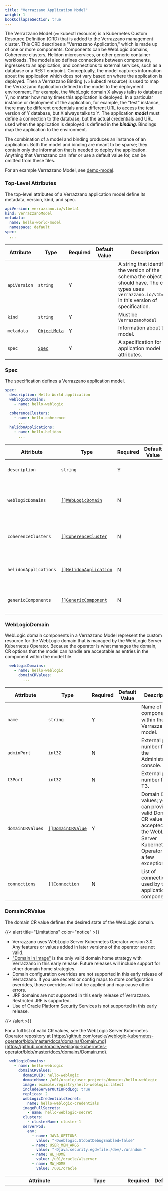 ```yaml
---
title: "Verrazzano Application Model"
weight: 1
bookCollapseSection: true
---
```


The Verrazzano Model (`vm` kubectl resource) is a Kubernetes Custom Resource Definition (CRD) that is added to the Verrazzano management cluster. This CRD describes a "Verrazzano Application," which is made up of one or more components.  Components can be WebLogic domains, Coherence clusters, Helidon microservices, or other generic container workloads.  The model also defines connections between components, ingresses to an application, and connections to external services, such as a database or a REST endpoint. Conceptually, the model captures information about the application which does not vary based on where the application is deployed.  Then a Verrazzano Binding (`vb` kubectl resource) is used to map the Verrazzano Application defined in the model to the deployment environment. For example, the WebLogic domain X always talks to database Y, no matter how many times this application is deployed. In a particular instance or deployment of the application, for example, the "test" instance, there may be different credentials and a different URL to access the test version of Y database, but X always talks to Y. The application ***model*** must define a connection to the database, but the actual credentials and URL used when the application is deployed is defined in the ***binding***. Bindings map the application to the environment.

The combination of a model and binding produces an instance of an application.
Both the model and binding are meant to be sparse; they contain only the information that is needed to deploy the application.  Anything that Verrazzano can infer or use a default value for, can be omitted from these files.

For an example Verrazzano Model, see [demo-model](https://github.com/verrazzano/verrazzano/blob/master/examples/bobs-books/bobs-books-model.yaml).

### Top-Level Attributes

The top-level attributes of a Verrazzano application model define its metadata, version, kind, and spec.

``` yaml
apiVersion: verrazzano.io/v1beta1
kind: VerrazzanoModel
metadata:
  name: hello-world-model
  namespace: default
spec:
  ...
```

| Attribute | Type | Required | Default Value | Description |
|-----------|------|----------|---------------|-------------|
| `apiVersion` | `string` | Y || A string that identifies the version of the schema the object should have. The core types uses `verrazzano.io/v1beta1` in this version of specification. |
| `kind` | `string` | Y || Must be `VerrazzanoModel` |
| `metadata` | [`ObjectMeta`](https://v1-16.docs.kubernetes.io/docs/reference/generated/kubernetes-api/v1.16/#objectmeta-v1-meta) | Y | | Information about the model. |
| `spec`| [`Spec`](#spec) | Y || A specification for application model attributes. |

### Spec

The specification defines a Verrazzano application model.

``` yaml
spec:
  description: Hello World application
  weblogicDomains:
    - name: hello-weblogic
      ...
  coherenceClusters:
    - name: hello-coherence
      ...
  helidonApplications:
    - name: hello-helidon
      ...
```

| Attribute | Type | Required | Default Value | Description |
|-----------|------|----------|---------------|-------------|
| `description` | `string` | Y || Description of the model. |
| `weblogicDomains` | [`[]WebLogicDomain`](#weblogicdomain) | N || WebLogic Server domain components in the application. |
| `coherenceClusters` | [`[]CoherenceCluster`](#coherencecluster) | N || Coherence cluster components in the application. |
| `helidonApplications` | [`[]HelidonApplication`](#helidonapplication) | N || Helidon application components in the application. |
| `genericComponents` | [`[]GenericComponent`](#genericcomponent) | N || Generic components in the application. |

### WebLogicDomain

WebLogic domain components in a Verrazzano Model represent the custom resource for the WebLogic domain that is managed by the WebLogic Server Kubernetes Operator. Because the operator is what manages the domain, CR options that the model can handle are acceptable as entries in the component within the model file.

``` yaml
  weblogicDomains:
    - name: hello-weblogic
      domainCRValues:
        ...
```

| Attribute | Type | Required | Default Value | Description |
|-----------|------|----------|---------------|-------------|
| `name` | `string` | Y || Name of the component within the Verrazzano model. |
| `adminPort` | `int32` | N || External port number for the Administration console. |
| `t3Port` | `int32` | N || External port number for T3. |
| `domainCRValues` | [`[]DomainCRValue`](#domaincrvalue) | Y || Domain CR values; you can provide valid Domain CR values accepted by the WebLogic Server Kubernetes Operator with a few exceptions. |
| `connections` | [`[]Connection`](#connection) | N || List of connections used by this application component. |

### DomainCRValue

The domain CR value defines the desired state of the WebLogic domain.

{{< alert title="Limitations" color="notice" >}}

* Verrazzano uses WebLogic Server Kubernetes Operator version 3.0. Any features or values added in later versions of the operator are not valid.
* ["Domain in Image"](https://oracle.github.io/weblogic-kubernetes-operator/userguide/managing-domains/choosing-a-model/) is the only valid domain home strategy with Verrazzano in this early release. Future releases will include support for other domain home strategies.
* Domain configuration overrides are not supported in this early release of Verrazzano. If you use secrets or config maps to store configuration overrides, those overrides will not be applied and may cause other errors.
* JRF domains are not supported in this early release of Verrazzano. Restricted JRF is supported.
* Use of Oracle Platform Security Services is not supported in this early release.

{{< /alert >}}


 For a full list of valid CR values, see the WebLogic Server Kubernetes Operator repository at [https://github.com/oracle/weblogic-kubernetes-operator/blob/master/docs/domains/Domain.md](https://github.com/oracle/weblogic-kubernetes-operator/blob/master/docs/domains/Domain.md).

``` yaml
  weblogicDomains:
    - name: hello-weblogic
      domainCRValues:
        domainUID: hello-weblogic
        domainHome: /u01/oracle/user_projects/domains/hello-weblogic
        image: example.registry/hello-weblogic:latest
        includeServerOutInPodLog: true
        replicas: 2
        webLogicCredentialsSecret:
          name: hello-weblogic-credentials
        imagePullSecrets:
          - name: hello-weblogic-secret
        clusters:
          - clusterName: cluster-1
        serverPod:
          env:
            - name: JAVA_OPTIONS
              value: "-Dweblogic.StdoutDebugEnabled=false"
            - name: USER_MEM_ARGS
              value: "-Djava.security.egd=file:/dev/./urandom "
            - name: WL_HOME
              value: /u01/oracle/wlserver
            - name: MW_HOME
              value: /u01/oracle
```

| Attribute | Type | Required | Default Value | Description |
|-----------|------|----------|---------------|-------------|
| `domainUID` | `string` | N | Value of `metadata.name`| Domain unique identifier. It is recommended that this value be unique to assist in future work to identify related domains in active-passive scenarios across data centers; however, it is only required that this value be unique within the namespace, similarly to the names of Kubernetes resources. This value is distinct and need not match the domain name from the WebLogic domain configuration. Defaults to the value of metadata.name. |
| `domainHome` | `string` | N | `/u01/domains/` | Path to the WebLogic domain home in the image. |
| `image` | `string` | Y || Docker image to use for pods in the WebLogic domain. |
| `logHome` | `string` | Y || The directory in a server's container in which to store the domain, Node Manager, server logs, server *.out, and optionally HTTP access log file. |
| `logHomeEnabled` | `boolean` | Y | `false` | Enables the WebLogic Server Kubernetes Operator to override the domain log location. |
| `webLogicCredentialsSecret` | [`VerrazzanoSecret`](#verrazzanosecret) | Y || Secret containing administrative credentials for the WebLogic domain. |
| `imagePullSecrets` | [`[]VerrazzanoSecret`](#verrazzanosecret) | Y || Name of the secret for pulling Docker images for the WebLogic domain. |
| `clusters` | [`[]WebLogicCluster`](#weblogiccluster) | Y ||List of clusters for which additional configuration is needed. |

### VerrazzanoSecret

VerrazzanoSecret identifies a Kubernetes secret by name

| Attribute | Type | Required | Description |
|-----------|------|----------|-------------|
| `name` | `string` | Y | The name of the secret. |

### WebLogicCluster

Optional list of clusters for which additional configuration is needed.

| Attribute | Type | Required | Default Value | Description |
|-----------|------|----------|---------------|-------------|
| `clusterName` | `string` | Y || The name of the cluster. This value must match the name of a WebLogic cluster already defined in the WebLogic domain configuration. |
| `serverStartState` | `string` | RUNNING || Desired start state for managed servers in the cluster: ADMIN or RUNNING (default) |
| `serverPod` | [`PodSpec`](https://v1-16.docs.kubernetes.io/docs/reference/generated/kubernetes-api/v1.16/#podspec-v1-core)


### CoherenceCluster

Note that support for Coherence is an experimental feature in this release of Verrazzano.

Verrazzano relies on version 2.1.1 of the [Coherence Operator](https://github.com/oracle/coherence-operator).  For the Coherence clusters section of the Verrazzano Model, Coherence custom resource values are defined in Verrazzano and then converted to a custom resource that the Coherence Operator can interpret.

A Coherence cluster component must have the following item:

* name
* image
* cacheConfig
* pofConfig


| Attribute | Type | Required | Description |
|-----------|------|----------|-------------|
| `cacheConfig` | `string` | Y| Name of the cache configuration file to use. |
| `connections` | [`[]Connection`](#connection) | N | List of connections used by this application component. |
| `image` | `string` | Y | The name of the image. More info: https://kubernetes.io/docs/concepts/containers/images |
| `imagePullSecrets` | [`[]VerrazzanoSecret`](#verrazzanosecret) | N | List of Kubernetes secrets from which the credentials required to pull this container's image can be loaded. |
| `name` | `string` | Y | Name of the component within the Verrazzano model. |
| `pofConfig` | `string` | Y | Name of the Portable Object Format (POF) configuration file to use. |
| `ports` | [`[]NamedPortSpec`](https://oracle.github.io/coherence-operator/docs/3.0.2/#/about/04_coherence_spec#_namedportspec) | N | Defines a named port for a Coherence cluster component. |
      

### HelidonApplication

Helidon applications must have the following items defined in the model file:
* name
* image

Helidon applications typically have connections defined as part of the components specification, including REST, database, Coherence, and ingress connections.

Helidon applications are managed by the Verrazzano Helidon Application Operator.

| Attribute | Type | Required | Description |
|-----------|------|----------|-------------|
| `connections` | [`[]Connection`](#connection) | N | List of connections used by this application component. |
| `env` | [`[]EnvVar`](https://v1-16.docs.kubernetes.io/docs/reference/generated/kubernetes-api/v1.16/#envvar-v1-core) | N | List of environment variables to set for container. |
| `fluentdEnabled` | `boolean` | N | Determines whether a Fluentd container is included for sending logs to Elasticsearch. Defaults to true. |
| `image` | `string` | Y | Container image that runs the application. Must be a path-like or URI-like representation of an OCI image. May be prefixed with a registry address and should be suffixed with a tag. |
| `imagePullSecrets` | [`[]VerrazzanoSecret`](#verrazzanosecret) | N | List of Kubernetes secrets from which the credentials required to pull this container's image can be loaded. |
| `name` | `string` | Y | Name of the component within the Verrazzano model. |
| `port` | `integer` | N | Port to be used for the service port. Defaults to 8080. |
| `targetPort` | `integer` | N | Target port to be used for the service port. Defaults to 8080. |


### GenericComponent

Generic components must have the following items defined in the model file:
* name
* deployment

Generic components are managed by the Verrazzano Operator and result in a single Kubernetes deployment and service being created.

Generic components typically have connections defined as part of the components specification, including REST and ingress connections.

| Attribute | Type | Required | Description |
|-----------|------|----------|-------------|
| `connections` | [`[]Connection`](#connection) | N | List of connections used by this application component. |
| `deployment` | [`PodSpec`](https://v1-16.docs.kubernetes.io/docs/reference/generated/kubernetes-api/v1.16/#podspec-v1-core) | Y | Desired behavior of a pod for a generic component. |
| `fluentdEnabled` | `boolean` | N | Determines whether a Fluentd container is included for sending logs to Elasticsearch. Defaults to true.|
| `name` | `string` | Y | Name of the component within the Verrazzano model. |
| `replicas` | `integer` | N | Number of desired pods for a generic component. Defaults to 1.|

### Connection

Connection defines network connection and/or database connections needed by an application component.

| Attribute | Type | Required | Description |
|-----------|------|----------|-------------|
| `coherence` | [`[]CoherenceConnection`](#coherenceconnection) | N | Coherence type connections needed by a component. |
| `database` | [`[]DatabaseConnection`](#databaseconnection) | N | Database type connections needed by a component. |
| `ingress` | [`[]IngressConnection`](#ingressconnection) | N | Ingresses to associate with a component. |
| `rest` | [`[]RESTConnection`](#restconnection) | N | REST type connections needed by a component. |


### RESTConnection

You can define a REST connection from one component in the model to another component in the same model. 
When you define a REST connection between components, you can then define variable names that will be provided in the
Verrazzano Binding. Verrazzano also sets up network policies that enable the components to communicate in the service mesh over TLS.

| Attribute | Type | Required | Description |
|-----------|------|--------- |-------------|
| `environmentVariableForHost` | `string` | Y | Name of the environment variable that contains the DNS name of the Kubernetes service in target component. |
| `environmentVariableForPort` | `integer` | Y | Name of the environment variable that contains the port number for the service in target component. |
| `target` | `string` | Y | Name of the target component in the Verrazzano application. |

### IngressConnection

The Ingress connection defines an ingress associated with an application component.

| Attribute | Type | Required | Description |
|-----------|------|----------|-------------|
| `name` | `string` | Y | Name of the ingress to connect to the application. Ingress details are defined in the binding. |
| `match` | `[]IngressConnectionMatch` | N | Match rules associated with the ingress connection. Default is match the prefix "/". |


### CoherenceConnections
You can define a Coherence connection for a component that needs to communicate with a Coherence cluster. The Coherence cluster must also be defined in the same Verrazzano Model.

Settings:

* Target: The name of the target Coherence component.
* Address: The Coherence cluster services address.

### DatabaseConnection

In the Verrazzano Model, you can define connections to external databases. These connections then become available to modify in the Verrazzano Binding. That is, you can identify a necessary database connection in the model, and then define credentials and the URL for the database in the binding. Verrazzano operators then handle the database connection accordingly.

* Target: name of the database to specify in a Verrazzano Binding. That is, in the binding, you will define a database entry that the component will connect to.
* DatasourceName: The name of the data source within the WebLogic configuration that will map to the connected database.


### IngressConnectionMatch

The Match rule associated with the ingress connection.

| Attribute | Type | Required | Description |
|-----------|------|----------|-------------|
| `uri` | `StringMatch` | Y | Describes how to match a given string in HTTP headers. Match is case-sensitive. |


### StringMatch

Describes how to match a given string in HTTP headers. Match is case-sensitive.

| Attribute | Type | Required | Description |
|-----------|------|----------|-------------|
| `exact` | `string` (oneof) | N | exact string match |
| `prefix` | `string` (oneof) | N | prefix string match |
| `regex` | `string` (oneof) | N | RE2 style regex-based match (https://github.com/google/re2/wiki/Syntax). |

## Additional Info

See the following additional documentation:

* WebLogic Server Kubernetes Operator Reference: [https://oracle.github.io/weblogic-kubernetes-operator/userguide/managing-domains/domain-resource/#domain-resource-spec-elements](https://oracle.github.io/weblogic-kubernetes-operator/userguide/managing-domains/domain-resource/#domain-resource-spec-elements)
* Coherence Operator Reference: [https://oracle.github.io/coherence-operator/docs/2.1.1/#/clusters/010_introduction](https://oracle.github.io/coherence-operator/docs/2.1.1/#/clusters/010_introduction)
